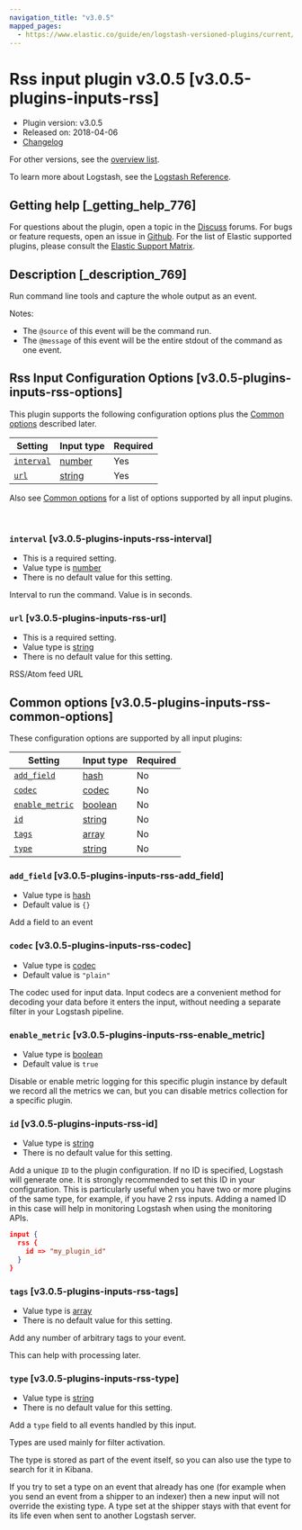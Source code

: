 ```yaml
---
navigation_title: "v3.0.5"
mapped_pages:
  - https://www.elastic.co/guide/en/logstash-versioned-plugins/current/v3.0.5-plugins-inputs-rss.html
---
```


# Rss input plugin v3.0.5 [v3.0.5-plugins-inputs-rss]


* Plugin version: v3.0.5
* Released on: 2018-04-06
* [Changelog](https://github.com/logstash-plugins/logstash-input-rss/blob/v3.0.5/CHANGELOG.md)

For other versions, see the [overview list](input-rss-index.md).

To learn more about Logstash, see the [Logstash Reference](logstash://reference/index.md).

## Getting help [_getting_help_776]

For questions about the plugin, open a topic in the [Discuss](http://discuss.elastic.co) forums. For bugs or feature requests, open an issue in [Github](https://github.com/logstash-plugins/logstash-input-rss). For the list of Elastic supported plugins, please consult the [Elastic Support Matrix](https://www.elastic.co/support/matrix#matrix_logstash_plugins).


## Description [_description_769]

Run command line tools and capture the whole output as an event.

Notes:

* The `@source` of this event will be the command run.
* The `@message` of this event will be the entire stdout of the command as one event.


## Rss Input Configuration Options [v3.0.5-plugins-inputs-rss-options]

This plugin supports the following configuration options plus the [Common options](v3-0-5-plugins-inputs-rss.md#v3.0.5-plugins-inputs-rss-common-options) described later.

| Setting | Input type | Required |
| --- | --- | --- |
| [`interval`](v3-0-5-plugins-inputs-rss.md#v3.0.5-plugins-inputs-rss-interval) | [number](logstash://reference/configuration-file-structure.md#number) | Yes |
| [`url`](v3-0-5-plugins-inputs-rss.md#v3.0.5-plugins-inputs-rss-url) | [string](logstash://reference/configuration-file-structure.md#string) | Yes |

Also see [Common options](v3-0-5-plugins-inputs-rss.md#v3.0.5-plugins-inputs-rss-common-options) for a list of options supported by all input plugins.

 

### `interval` [v3.0.5-plugins-inputs-rss-interval]

* This is a required setting.
* Value type is [number](logstash://reference/configuration-file-structure.md#number)
* There is no default value for this setting.

Interval to run the command. Value is in seconds.


### `url` [v3.0.5-plugins-inputs-rss-url]

* This is a required setting.
* Value type is [string](logstash://reference/configuration-file-structure.md#string)
* There is no default value for this setting.

RSS/Atom feed URL



## Common options [v3.0.5-plugins-inputs-rss-common-options]

These configuration options are supported by all input plugins:

| Setting | Input type | Required |
| --- | --- | --- |
| [`add_field`](v3-0-5-plugins-inputs-rss.md#v3.0.5-plugins-inputs-rss-add_field) | [hash](logstash://reference/configuration-file-structure.md#hash) | No |
| [`codec`](v3-0-5-plugins-inputs-rss.md#v3.0.5-plugins-inputs-rss-codec) | [codec](logstash://reference/configuration-file-structure.md#codec) | No |
| [`enable_metric`](v3-0-5-plugins-inputs-rss.md#v3.0.5-plugins-inputs-rss-enable_metric) | [boolean](logstash://reference/configuration-file-structure.md#boolean) | No |
| [`id`](v3-0-5-plugins-inputs-rss.md#v3.0.5-plugins-inputs-rss-id) | [string](logstash://reference/configuration-file-structure.md#string) | No |
| [`tags`](v3-0-5-plugins-inputs-rss.md#v3.0.5-plugins-inputs-rss-tags) | [array](logstash://reference/configuration-file-structure.md#array) | No |
| [`type`](v3-0-5-plugins-inputs-rss.md#v3.0.5-plugins-inputs-rss-type) | [string](logstash://reference/configuration-file-structure.md#string) | No |

### `add_field` [v3.0.5-plugins-inputs-rss-add_field]

* Value type is [hash](logstash://reference/configuration-file-structure.md#hash)
* Default value is `{}`

Add a field to an event


### `codec` [v3.0.5-plugins-inputs-rss-codec]

* Value type is [codec](logstash://reference/configuration-file-structure.md#codec)
* Default value is `"plain"`

The codec used for input data. Input codecs are a convenient method for decoding your data before it enters the input, without needing a separate filter in your Logstash pipeline.


### `enable_metric` [v3.0.5-plugins-inputs-rss-enable_metric]

* Value type is [boolean](logstash://reference/configuration-file-structure.md#boolean)
* Default value is `true`

Disable or enable metric logging for this specific plugin instance by default we record all the metrics we can, but you can disable metrics collection for a specific plugin.


### `id` [v3.0.5-plugins-inputs-rss-id]

* Value type is [string](logstash://reference/configuration-file-structure.md#string)
* There is no default value for this setting.

Add a unique `ID` to the plugin configuration. If no ID is specified, Logstash will generate one. It is strongly recommended to set this ID in your configuration. This is particularly useful when you have two or more plugins of the same type, for example, if you have 2 rss inputs. Adding a named ID in this case will help in monitoring Logstash when using the monitoring APIs.

```json
input {
  rss {
    id => "my_plugin_id"
  }
}
```


### `tags` [v3.0.5-plugins-inputs-rss-tags]

* Value type is [array](logstash://reference/configuration-file-structure.md#array)
* There is no default value for this setting.

Add any number of arbitrary tags to your event.

This can help with processing later.


### `type` [v3.0.5-plugins-inputs-rss-type]

* Value type is [string](logstash://reference/configuration-file-structure.md#string)
* There is no default value for this setting.

Add a `type` field to all events handled by this input.

Types are used mainly for filter activation.

The type is stored as part of the event itself, so you can also use the type to search for it in Kibana.

If you try to set a type on an event that already has one (for example when you send an event from a shipper to an indexer) then a new input will not override the existing type. A type set at the shipper stays with that event for its life even when sent to another Logstash server.




